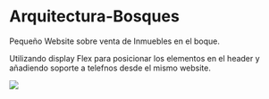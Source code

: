 # Arquitectura-Bosques

Pequeño Website sobre venta de Inmuebles en el boque. 

Utilizando display Flex para posicionar los elementos en el header y añadiendo soporte a telefnos desde el mismo website. 

<img src="https://i.postimg.cc/fbcPnbqR/Header.jpg"/> 


